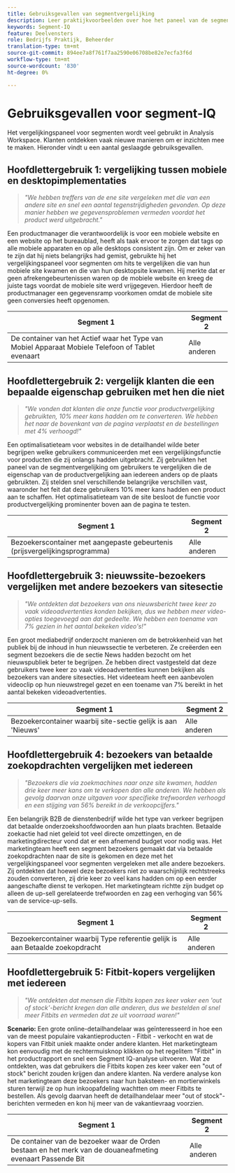 ```yaml
---
title: Gebruiksgevallen van segmentvergelijking
description: Leer praktijkvoorbeelden over hoe het paneel van de segmentvergelijking kan worden gebruikt om inzicht in de marketing strategie te krijgen.
keywords: Segment-IQ
feature: Deelvensters
role: Bedrijfs Praktijk, Beheerder
translation-type: tm+mt
source-git-commit: 894ee7a8f761f7aa2590e06708be82e7ecfa3f6d
workflow-type: tm+mt
source-wordcount: '830'
ht-degree: 0%

---
```



# Gebruiksgevallen voor segment-IQ

Het vergelijkingspaneel voor segmenten wordt veel gebruikt in Analysis Workspace. Klanten ontdekken vaak nieuwe manieren om er inzichten mee te maken. Hieronder vindt u een aantal geslaagde gebruiksgevallen.

## Hoofdlettergebruik 1: vergelijking tussen mobiele en desktopimplementaties

> *&quot;We hebben treffers van de ene site vergeleken met die van een andere site en snel een aantal tegenstrijdigheden gevonden. Op deze manier hebben we gegevensproblemen vermeden voordat het product werd uitgebracht.&quot;*

Een productmanager die verantwoordelijk is voor een mobiele website en een website op het bureaublad, heeft als taak ervoor te zorgen dat tags op alle mobiele apparaten en op alle desktops consistent zijn. Om er zeker van te zijn dat hij niets belangrijks had gemist, gebruikte hij het vergelijkingspaneel voor segmenten om hits te vergelijken die van hun mobiele site kwamen en die van hun desktopsite kwamen. Hij merkte dat er geen afrekengebeurtenissen waren op de mobiele website en kreeg de juiste tags voordat de mobiele site werd vrijgegeven. Hierdoor heeft de productmanager een gegevensramp voorkomen omdat de mobiele site geen conversies heeft opgenomen.

| Segment 1 | Segment 2 |
|--- |--- |
| De container van het Actief waar het Type van Mobiel Apparaat Mobiele Telefoon of Tablet evenaart | Alle anderen |

## Hoofdlettergebruik 2: vergelijk klanten die een bepaalde eigenschap gebruiken met hen die niet

> *&quot;We vonden dat klanten die onze functie voor productvergelijking gebruikten, 10% meer kans hadden om te converteren. We hebben het naar de bovenkant van de pagina verplaatst en de bestellingen met 4% verhoogd!&quot;*

Een optimalisatieteam voor websites in de detailhandel wilde beter begrijpen welke gebruikers communiceerden met een vergelijkingsfunctie voor producten die zij onlangs hadden uitgebracht. Zij gebruikten het paneel van de segmentvergelijking om gebruikers te vergelijken die de eigenschap van de productvergelijking aan iedereen anders op de plaats gebruikten. Zij stelden snel verschillende belangrijke verschillen vast, waaronder het feit dat deze gebruikers 10% meer kans hadden een product aan te schaffen. Het optimalisatieteam van de site besloot de functie voor productvergelijking prominenter boven aan de pagina te testen.

| Segment 1 | Segment 2 |
|--- |--- |
| Bezoekerscontainer met aangepaste gebeurtenis (prijsvergelijkingsprogramma) | Alle anderen |

## Hoofdlettergebruik 3: nieuwssite-bezoekers vergelijken met andere bezoekers van sitesectie

> *&quot;We ontdekten dat bezoekers van ons nieuwsbericht twee keer zo vaak videoadvertenties konden bekijken, dus we hebben meer video-opties toegevoegd aan dat gedeelte. We hebben een toename van 7% gezien in het aantal bekeken video&#39;s!&quot;*

Een groot mediabedrijf onderzocht manieren om de betrokkenheid van het publiek bij de inhoud in hun nieuwssectie te verbeteren. Ze creëerden een segment bezoekers die de sectie News hadden bezocht om het nieuwspubliek beter te begrijpen. Ze hebben direct vastgesteld dat deze gebruikers twee keer zo vaak videoadvertenties kunnen bekijken als bezoekers van andere sitesecties. Het videeteam heeft een aanbevolen videoclip op hun nieuwstregel gezet en een toename van 7% bereikt in het aantal bekeken videoadvertenties.

| Segment 1 | Segment 2 |
|--- |--- |
| Bezoekercontainer waarbij site-sectie gelijk is aan &#39;Nieuws&#39; | Alle anderen |

## Hoofdlettergebruik 4: bezoekers van betaalde zoekopdrachten vergelijken met iedereen

> *&quot;Bezoekers die via zoekmachines naar onze site kwamen, hadden drie keer meer kans om te verkopen dan alle anderen. We hebben als gevolg daarvan onze uitgaven voor specifieke trefwoorden verhoogd en een stijging van 56% bereikt in de verkoopcijfers.&quot;*

Een belangrijk B2B de dienstenbedrijf wilde het type van verkeer begrijpen dat betaalde onderzoekshoofdwoorden aan hun plaats brachten. Betaalde zoekactie had niet geleid tot veel directe omzettingen, en de marketingdirecteur vond dat er een afnemend budget voor nodig was. Het marketingteam heeft een segment bezoekers gemaakt dat via betaalde zoekopdrachten naar de site is gekomen en deze met het vergelijkingspaneel voor segmenten vergeleken met alle andere bezoekers. Zij ontdekten dat hoewel deze bezoekers niet zo waarschijnlijk rechtstreeks zouden converteren, zij drie keer zo veel kans hadden om op een eerder aangeschafte dienst te verkopen. Het marketingteam richtte zijn budget op alleen de up-sell gerelateerde trefwoorden en zag een verhoging van 56% van de service-up-sells.

| Segment 1 | Segment 2 |
|--- |--- |
| Bezoekercontainer waarbij Type referentie gelijk is aan Betaalde zoekopdracht | Alle anderen |

## Hoofdlettergebruik 5: Fitbit-kopers vergelijken met iedereen

> *&quot;We ontdekten dat mensen die Fitbits kopen zes keer vaker een &#39;out of stock&#39;-bericht kregen dan alle anderen, dus we bestelden al snel meer Fitbits en vermeden dat ze uit voorraad waren!&quot;*

**Scenario:** Een grote online-detailhandelaar was geïnteresseerd in hoe een van de meest populaire vakantieproducten - Fitbit - verkocht en wat de kopers van Fitbit uniek maakte onder andere klanten. Het marketingteam kon eenvoudig met de rechtermuisknop klikken op het regelitem &quot;Fitbit&quot; in het productrapport en snel een Segment IQ-analyse uitvoeren. Wat ze ontdekten, was dat gebruikers die Fitbits kopen zes keer vaker een &quot;out of stock&quot; bericht zouden krijgen dan andere klanten. Na verdere analyse kon het marketingteam deze bezoekers naar hun baksteen- en mortierwinkels sturen terwijl ze op hun inkoopafdeling wachtten om meer Fitbits te bestellen. Als gevolg daarvan heeft de detailhandelaar meer &quot;out of stock&quot;-berichten vermeden en kon hij meer van de vakantievraag voorzien.

| Segment 1 | Segment 2 |
|--- |--- |
| De container van de bezoeker waar de Orden bestaan en het merk van de douaneafmeting evenaart Passende Bit | Alle anderen |
